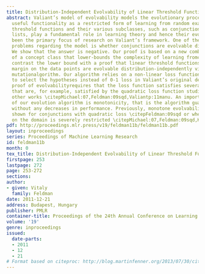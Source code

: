 ```yaml
---
title: Distribution-Independent Evolvability of Linear Threshold Functions
abstract: Valiant’s model of evolvability models the evolutionary process of acquiring
  useful functionality as a restricted form of learning from random examples \citepValiant:09.Linear
  threshold functions and their various subclasses, such as conjunctions and decision
  lists, play a fundamental role in learning theory and hence their evolvabilityhas
  been the primary focus of research on Valiant’s framework. One of the main open
  problems regarding the model is whether conjunctions are evolvable distribution-independently\citepFeldmanValiant:08colt.
  We show that the answer is negative. Our proof is based on a new combinatorial parameter
  of a concept class that lower-bounds the complexity of learning fromcorrelations.We
  contrast the lower bound with a proof that linear threshold functions having a non-negligible
  margin on the data points are evolvable distribution-independently via a simple
  mutationalgorithm. Our algorithm relies on a non-linear loss function being used
  to select the hypotheses instead of 0-1 loss in Valiant’s original definition. The
  proof of evolvabilityrequires that the loss function satisfies several mild conditions
  that are, for example, satisfied by the quadratic loss function studied in several
  other works \citepMichael:07,Feldman:09sqd,Valiantp:11manu. An important property
  of our evolution algorithm is monotonicity, that is the algorithm guaranteesevolvability
  without any decreases in performance. Previously, monotone evolvability was only
  shown for conjunctions with quadratic loss \citepFeldman:09sqd or when the distribution
  on the domain is severely restricted \citepMichael:07,Feldman:09sqd,KanadeVV:10.
pdf: http://proceedings.mlr.press/v19/feldman11b/feldman11b.pdf
layout: inproceedings
series: Proceedings of Machine Learning Research
id: feldman11b
month: 0
tex_title: Distribution-Independent Evolvability of Linear Threshold Functions
firstpage: 253
lastpage: 272
page: 253-272
sections: 
author:
- given: Vitaly
  family: Feldman
date: 2011-12-21
address: Budapest, Hungary
publisher: PMLR
container-title: Proceedings of the 24th Annual Conference on Learning Theory
volume: '19'
genre: inproceedings
issued:
  date-parts:
  - 2011
  - 12
  - 21
# Format based on citeproc: http://blog.martinfenner.org/2013/07/30/citeproc-yaml-for-bibliographies/
---
```

